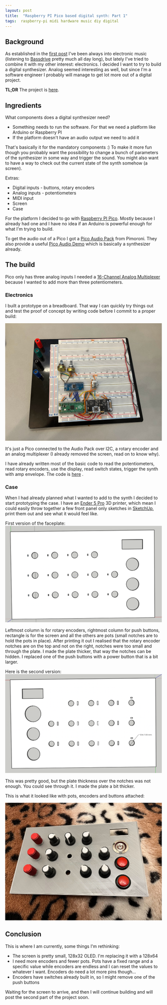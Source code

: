 ```yaml
---
layout: post
title:  "Raspberry PI Pico based digital synth: Part 1"
tags:  raspberry-pi midi hardware music diy digital
---
```


## Background

As established in the [first post][midi2cv] I've been always into electronic music (listening
to [Bassdrive][bassdrive] pretty much all day long), but lately I've tried to combine it with my
other interest: electronics. I decided I want to try to build a digital synthesizer. Analog
seemed interesting as well, but since I'm a software engineer I probably will manage to get lot more
out of a digital project.

**TL;DR** The project is [here][pico-synth].

## Ingredients

What components does a digital synthesizer need?

- Something needs to run the software. For that we need a platform like Arduino or Raspberry PI
- If the platform doesn't have an audio output we need to add it

That's basically it for the mandatory components :) To make it more fun though you probably want the
possibility to change a bunch of parameters of the synthesizer in some way and trigger the sound.
You might also want to have a way to check out the current state of the synth somehow (a screen).

Extras:

- Digital inputs - buttons, rotary encoders
- Analog inputs - potentiometers
- MIDI input
- Screen
- Case

For the platform I decided to go with [Raspberry PI Pico][pico]. Mostly because I already had one
and I have no idea if an Arduino is powerful enough for what I'm trying to build.

To get the audio out of a Pico I got a [Pico Audio Pack][pimoroni] from Pimoroni. They also provide
a useful [Pico Audio Demo][pimoroni-synth] which is basically a synthesizer already.

## The build

Pico only has three analog inputs I needed a [16-Channel Analog Multiplexer][multiplexer]
because I wanted to add more than three potentiometers.

### Electronics

I built a prototype on a breadboard. That way I can quickly try things out and test the proof of
concept by writing code before I commit to a proper build:

![Prototype](/assets/images/picosynth/proto.jpg)

It's just a Pico connected to the Audio Pack over I2C, a rotary encoder and an analog multiplexer (I
already removed the screen, read on to know why).

I have already written most of the basic code to read the potentiometers, read rotary encoders, use
the display, read switch states, trigger the synth with amp envelope. The code is [here][pico-synth]
.

### Case

When I had already planned what I wanted to add to the synth I decided to start prototyping the
case. I have an [Ender 5 Pro][ender5] 3D printer, which mean I could easily throw together a few
front panel only sketches in [SketchUp][sketchup], print them out and see what it would feel like.

First version of the faceplate:
![Faceplate V1](/assets/images/picosynth/faceplatev1.png)

Leftmost column is for rotary encoders, rightmost column for push buttons, rectangle is for the
screen and all the others are pots (small notches are to hold the pots in place).
After printing it out I realised that the rotary encoder notches are on the top and not on the
right, notches were too small and through the plate. I made the plate thicker, that way the notches
can be hidden. I replaced one of the push buttons with a power button that is a bit larger.

Here is the second version:
![Faceplate V2](/assets/images/picosynth/faceplatev2.png)

This was pretty good, but the plate thickness over the notches was not enough. You could see through
it. I made the plate a bit thicker.

This is what it looked like with pots, encoders and buttons attached:

![Faceplate](/assets/images/picosynth/faceplate.jpg)

## Conclusion

This is where I am currently, some things I'm rethinking:

- The screen is pretty small, 128x32 OLED. I'm replacing it with a 128x64
- I need more encoders and fewer pots. Pots have a fixed range and a specific value while encoders
  are endless and I can reset the values to whatever I want. Encoders do need a lot more pins
  though...
- Encoders have switches already built in, so I might remove one of the push buttons

Waiting for the screen to arrive, and then I will continue building and will post the second part of
the
project soon.

[pico-synth]: https://github.com/v3rm0n/pico-synth

[pico]: https://www.raspberrypi.com/products/raspberry-pi-pico/

[pimoroni]: https://shop.pimoroni.com/products/pico-audio-pack?variant=32369490853971

[pimoroni-synth]: https://github.com/pimoroni/pimoroni-pico/tree/main/examples/pico_audio

[midi2cv]: https://maido.io/posts/midi2cv/

[bassdrive]: http://www.bassdrive.com

[multiplexer]: https://www.sparkfun.com/products/9056

[ender5]: https://www.creality.com/products/ender-5-pro-3d-printer

[sketchup]: http://app.sketchup.com/
